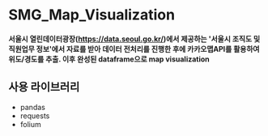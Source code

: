# SMG_Map_Visualization
#### 서울시 열린데이터광장(https://data.seoul.go.kr/)에서 제공하는 '서울시 조직도 및 직원업무 정보'에서 자료를 받아 데이터 전처리를 진행한 후에 카카오맵API를 활용하여 위도/경도를 추출. 이후 완성된 dataframe으로 map visualization

## 사용 라이브러리
* pandas
* requests
* folium

